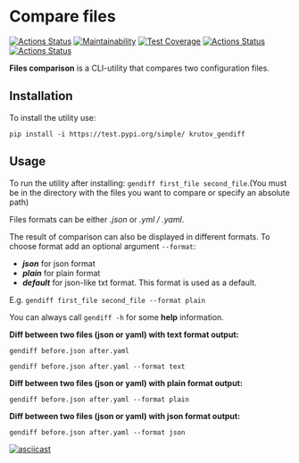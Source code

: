 # Compare files
[![Actions Status](https://github.com/Krutov777/python-project-lvl2/workflows/hexlet-check/badge.svg)](https://github.com/Krutov777/python-project-lvl2/actions)
[![Maintainability](https://api.codeclimate.com/v1/badges/a99a88d28ad37a79dbf6/maintainability)](https://codeclimate.com/github/codeclimate/codeclimate/maintainability)
[![Test Coverage](https://api.codeclimate.com/v1/badges/a99a88d28ad37a79dbf6/test_coverage)](https://codeclimate.com/github/codeclimate/codeclimate/test_coverage)
[![Actions Status](https://github.com/Krutov777/python-project-lvl2/workflows/linter/badge.svg)](https://github.com/Krutov777/python-project-lvl2/actions)
[![Actions Status](https://github.com/Krutov777/python-project-lvl2/workflows/tests/badge.svg)](https://github.com/Krutov777/python-project-lvl2/actions)

**Files comparison** is a CLI-utility that compares two configuration files.
## Installation
To install the utility use:
```
pip install -i https://test.pypi.org/simple/ krutov_gendiff
```
## Usage
To run the utility after installing:
`gendiff first_file second_file`.(You must be in the directory with the files you want to compare or specify an absolute path)

Files formats can be either *.json* or *.yml / .yaml*.

The result of comparison can also be displayed in different formats. To choose format add an optional argument `--format`:
- **_json_** for json format
- **_plain_** for plain format
- **_default_** for json-like txt format. This format is used as a default.

E.g. `gendiff first_file second_file --format plain`

You can always call `gendiff -h` for some __help__ information.

**Diff between two files (json or yaml) with text format output:**
```
gendiff before.json after.yaml
```
```
gendiff before.json after.yaml --format text
```
**Diff between two files (json or yaml) with plain format output:**
```
gendiff before.json after.yaml --format plain
```
**Diff between two files (json or yaml) with json format output:**
```
gendiff before.json after.yaml --format json
```
[![asciicast](https://asciinema.org/a/QKEMKLmaDOiR99iTEyu1GuSWL.svg)](https://asciinema.org/a/QKEMKLmaDOiR99iTEyu1GuSWL)

